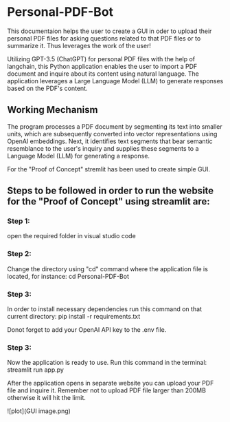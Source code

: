# Personal-PDF-Bot
This documentaion helps the user to create a GUI in oder to upload their personal PDF files for asking questions related to that PDF files or to summarize it. Thus leverages the work of the user!

Utilizing GPT-3.5 (ChatGPT) for personal PDF files with the help of langchain, this Python application enables the user to import a PDF document and inquire about its content using natural language. The application leverages a Large Language Model (LLM) to generate responses based on the PDF's content.

## Working Mechanism
The program processes a PDF document by segmenting its text into smaller units, which are subsequently converted into vector representations using OpenAI embeddings. Next, it identifies text segments that bear semantic resemblance to the user's inquiry and supplies these segments to a Language Model (LLM) for generating a response.

For the "Proof of Concept" stremlit has been used to create simple GUI.

## Steps to be followed in order to run the website for the "Proof of Concept" using streamlit are:

### Step 1:
open the required folder in visual studio code

### Step 2:
Change the directory using "cd" command where the application file is located, for instance: cd Personal-PDF-Bot

### Step 3:
In order to install necessary dependencies run this command on that current directory: pip install -r requirements.txt

Donot forget to add your OpenAI API key to the .env file.

### Step 3:
Now the application is ready to use. Run this command in the terminal: streamlit run app.py

After the application opens in separate website you can upload your PDF file and inquire it. Remember not to upload PDF file larger than 200MB otherwise it will hit the limit.

![plot](GUI image.png)
